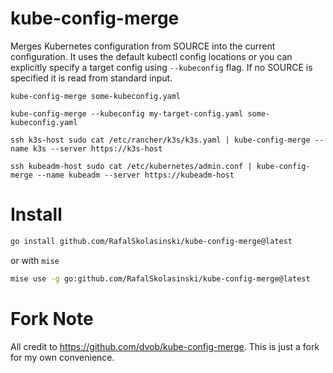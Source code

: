# kube-config-merge

Merges Kubernetes configuration from SOURCE into the current configuration. It uses the default kubectl config locations or you can explicitly specify a target config using `--kubeconfig` flag.
If no SOURCE is specified it is read from standard input.

```
kube-config-merge some-kubeconfig.yaml

kube-config-merge --kubeconfig my-target-config.yaml some-kubeconfig.yaml

ssh k3s-host sudo cat /etc/rancher/k3s/k3s.yaml | kube-config-merge --name k3s --server https://k3s-host

ssh kubeadm-host sudo cat /etc/kubernetes/admin.conf | kube-config-merge --name kubeadm --server https://kubeadm-host
```

# Install

```bash
go install github.com/RafalSkolasinski/kube-config-merge@latest
```

or with `mise`
```bash
mise use -g go:github.com/RafalSkolasinski/kube-config-merge@latest
```

# Fork Note

All credit to https://github.com/dvob/kube-config-merge.
This is just a fork for my own convenience.
